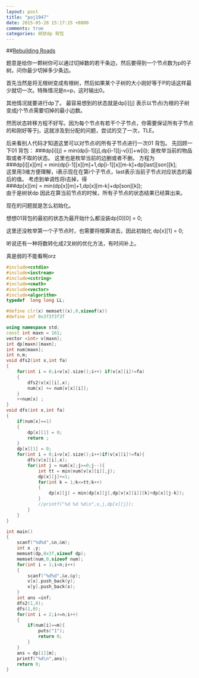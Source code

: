 ```yaml
---
layout: post
title: "poj1947"
date: 2015-05-28 15:17:15 +0800
comments: true
categories: 树状dp 背包
---
```


##[Rebuilding Roads](http://poj.org/problem?id=1947)
<!--more-->

题意是给你一颗树你可以通过切掉数的若干条边，然后要得到一个节点数为p的子树。问你最少切掉多少条边。

首先当然是将无根树变成有根树，然后如果某个子树的大小刚好等于P的话这样最少就切一次。特殊情况是n=p，这时输出0。

其他情况就要进行dp了。
最容易想到的状态就是dp[i][j] 表示以节点i为根的子树变成j个节点需要切掉的最小边数。

然而状态转移方程不好写。因为每个节点有若干个子节点，你需要保证所有子节点的和刚好等于j，这就涉及到分配的问题，尝试的交了一次，TLE。

后来看别人代码才知道这里可以对节点i的所有子节点进行一次01 背包。
先回顾一下01 背包：
###dp[i][j] = min(dp[i-1][j],dp[i-1][j-v[i]]+w[i]);
是枚举当前的物品取或者不取的状态。
这里也是枚举当前的边删或者不删。
方程为     
###dp[i][x][m] = min(dp[i-1][x][m]+1,dp[i-1][x][m-k]+dp[last][son][k];   
这里用3维方便理解，i表示现在在第i个子节点，last表示当前子节点对应状态的最后的值。
考虑到单调性将i去掉，得   
###dp[x][m] = min(dp[x][m]+1,dp[x][m-k]+dp[son][k]);   
由于是树状dp 因此在算当前节点的时候，所有子节点的状态结果已经算出来。

现在的问题就是怎么初始化。

想想01背包的最初的状态为最开始什么都没装dp[0][0] = 0;

这里还没枚举第一个子节点时，也需要将根算进去，因此初始化 dp[x][1] = 0;

听说还有一种将数转化成2叉树的优化方法，有时间补上。

真是弱的不能看啊orz


```cpp
#include<cstdio>
#include<iostream>
#include<cstring>
#include<cmath>
#include<vector>
#include<algorithm>
typedef  long long LL;

#define clr(x) memset((x),0,sizeof(x))
#define inf 0x3f3f3f3f

using namespace std;
const int maxn = 161;
vector <int> v[maxn];
int dp[maxn][maxn];
int num[maxn];
int n,m;
void dfs2(int x,int fa)
{
	for(int i = 0;i<v[x].size();i++) if(v[x][i]!=fa)
	{
		dfs2(v[x][i],x);
		num[x] += num[v[x][i]];
	}
	++num[x] ;
}
void dfs(int x,int fa)
{
	if(num[x]==1)
	{
		dp[x][1] = 0;
		return ;
	}
	dp[x][1] = 0;
	for(int i = 0;i<v[x].size();i++)if(v[x][i]!=fa){
		dfs(v[x][i],x);
		for(int j = num[x];j>=0;j--){
			int tt = min(num[v[x][i]],j);
			dp[x][j]+=1;
			for(int k = 1;k<=tt;k++)
			{
				dp[x][j] = min(dp[x][j],dp[v[x][i]][k]+dp[x][j-k]);
			}
			//printf("%d %d %d\n",x,j,dp[x][j]);
		}
	}
}

int main()
{
	scanf("%d%d",&n,&m);
	int x ,y;
	memset(dp,0x3f,sizeof dp);
	memset(num,0,sizeof num);
	for(int i = 1;i<n;i++)
	{
		scanf("%d%d",&x,&y);
		v[x].push_back(y);
		v[y].push_back(x);
    }
	int ans =inf;
	dfs2(1,0);
	dfs(1,0);
	for(int i = 2;i<=n;i++)
	{
		if(num[i]==m){
			puts("1");
			return 0;
		}
	}
	ans = dp[1][m];
	printf("%d\n",ans);
    return 0;
}
```